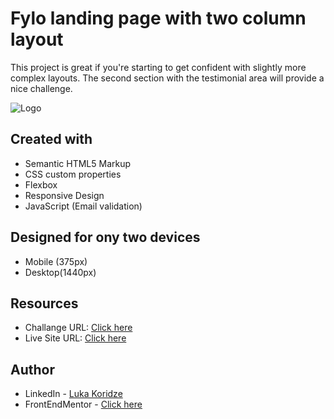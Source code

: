# Fylo landing page with two column layout

This project is great if you're starting to get confident with slightly more complex layouts. The second section with the testimonial area will provide a nice challenge.

![Logo](https://res.cloudinary.com/dz209s6jk/image/upload/f_auto,q_auto,w_700/Challenges/alno0v75fow4xueknwtu.jpg)


## Created with
- Semantic HTML5 Markup
- CSS custom properties
- Flexbox
- Responsive Design
- JavaScript (Email validation)

## Designed for ony two devices 
- Mobile (375px)
- Desktop(1440px)

## Resources

- Challange URL: [Click here](https://www.frontendmentor.io/solutions/fylo-landing-page-with-two-column-layout-UXnd-nr95e)
- Live Site URL: [Click here](https://lukenso.github.io/Fylo-landing-page/)
## Author

- LinkedIn - [Luka Koridze](https://www.linkedin.com/in/luka-koridze-4397571a4/)
- FrontEndMentor - [Click here](https://www.frontendmentor.io/profile/lukenso)

